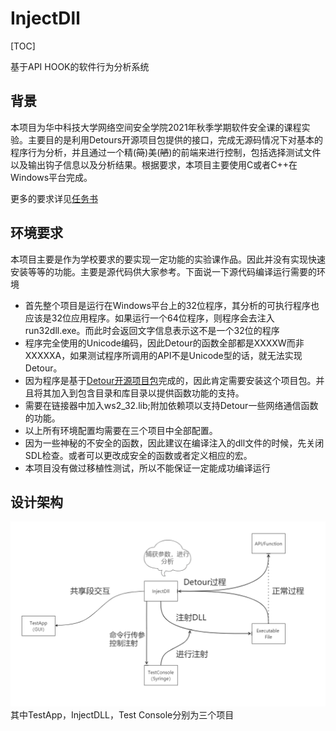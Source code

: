 # InjectDll

[TOC]

基于API HOOK的软件行为分析系统
## 背景
本项目为华中科技大学网络空间安全学院2021年秋季学期软件安全课的课程实验。主要目的是利用Detours开源项目包提供的接口，完成无源码情况下对基本的程序行为分析，并且通过一个精(~~简~~)美(~~陋~~)的前端来进行控制，包括选择测试文件以及输出钩子信息以及分析结果。根据要求，本项目主要使用C或者C++在Windows平台完成。

更多的要求详见[任务书](https://github.com/AnthemK/InjectDll/blob/master/Documentation/%E8%BD%AF%E4%BB%B6%E5%AE%89%E5%85%A8%20%E8%AF%BE%E7%A8%8B%E8%AE%BE%E8%AE%A1%20%E5%AE%9E%E9%AA%8C%E6%8C%87%E5%AF%BC%E4%B9%A62021%EF%BC%88%E6%95%B4%E5%90%88%EF%BC%89v1.9.docx)

## 环境要求
本项目主要是作为学校要求的要实现一定功能的实验课作品。因此并没有实现快速安装等等的功能。主要是源代码供大家参考。下面说一下源代码编译运行需要的环境    
* 首先整个项目是运行在Windows平台上的32位程序，其分析的可执行程序也应该是32位应用程序。如果运行一个64位程序，则程序会去注入run32dll.exe。而此时会返回文字信息表示这不是一个32位的程序
* 程序完全使用的Unicode编码，因此Detour的函数全部都是XXXXW而非XXXXXA，如果测试程序所调用的API不是Unicode型的话，就无法实现Detour。
* 因为程序是基于[Detour开源项目包](https://github.com/microsoft/detours)完成的，因此肯定需要安装这个项目包。并且将其加入到包含目录和库目录以提供函数功能的支持。
* 需要在链接器中加入ws2_32.lib;附加依赖项以支持Detour一些网络通信函数的功能。
* 以上所有环境配置均需要在三个项目中全部配置。
* 因为一些神秘的不安全的函数，因此建议在编译注入的dll文件的时候，先关闭SDL检查。或者可以更改成安全的函数或者定义相应的宏。
* 本项目没有做过移植性测试，所以不能保证一定能成功编译运行

## 设计架构

![设计架构](./README.assets/设计架构.png)
其中TestApp，InjectDLL，Test Console分别为三个项目

## 

